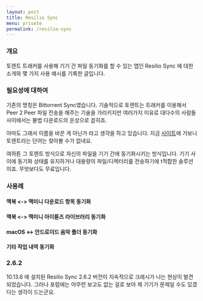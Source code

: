 ```yaml
---
layout: post
title: Resilio Sync
menu: private
permalink: /resilio-sync
---
```


### 개요

토렌트 트래커를 사용해 기기 간 파일 동기화를 할 수 있는 앱인 Resilio Sync 에 대한 소개와 몇 가지 사용 예시를 기록한 글입니다.

### 필요성에 대하여

기존의 명칭은 Bittorrent Sync였습니다. 기술적으로 토렌트는 트래커를 이용해서 Peer 2 Peer 파일 전송을 해주는 기술을 가리키지만 여러가지 이유로 대다수의 사람들 사이에서는 불법 다운로드의 온상으로 꼽히죠.

아마도 그래서 이름을 바꾼 게 아닌가 라고 생각을 하고 있습니다. 지금 [사이트](https://resilio.com)에 가보니 토렌트라는 단어는 찾아볼 수가 없네요.

여하튼 그 토렌트 방식으로 자신의 파일을 기기 간에 동기화시키는 방식입니다. 기기 사이에 동기화 상태를 유지하거나 대용량의 파일/디렉터리를 전송하기에  t적합한 솔루션이죠. 무엇보다도 무료입니다.

### 사용례

#### 맥북 <-> 맥미니 다운로드 항목 동기화

#### 맥북 <-> 맥미니 아이튠즈 라이브러리 동기화

#### macOS <-> 안드로이드 음악 폴더 동기화

#### 기타 작업 내역 동기화

### 2.6.2 

10.13.6 에 설치된 Resilio Sync 2.6.2 버전이 지속적으로 크래시가 나는 현상이 발견되었습니다. 그러나 포럼에는 아무런 보고도 없는 걸로 보야 제 기기가 문제일 수도 있겠다는 생각이 드는군요.
